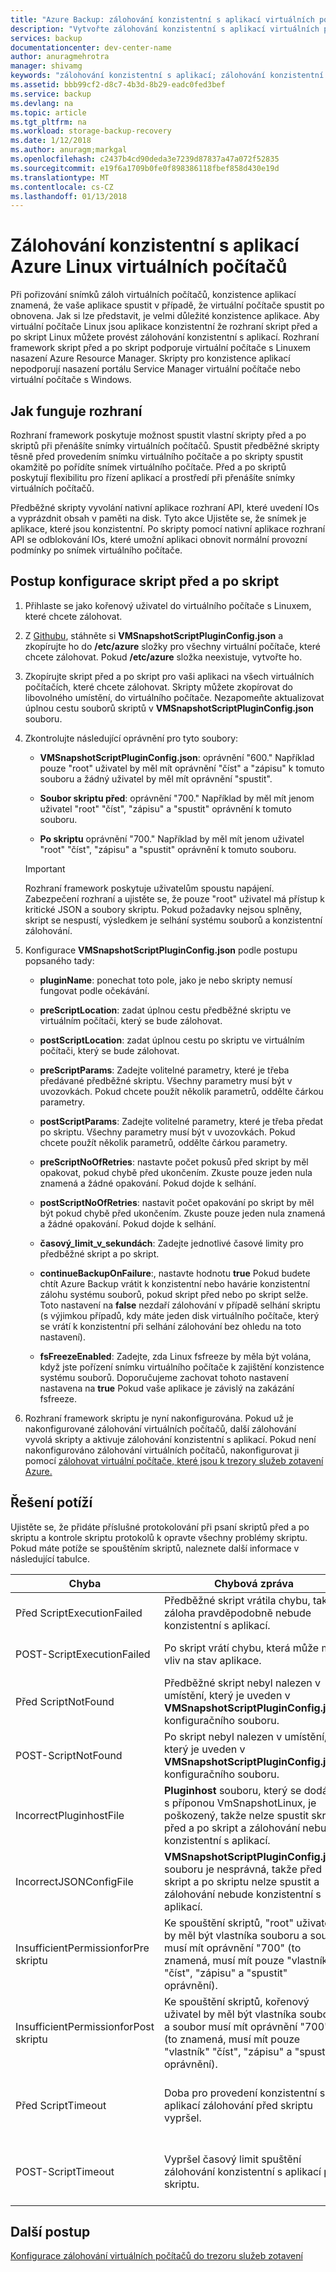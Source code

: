 ```yaml
---
title: "Azure Backup: zálohování konzistentní s aplikací virtuálních počítačů Linux | Microsoft Docs"
description: "Vytvořte zálohování konzistentní s aplikací virtuálních počítačů Linux do Azure. Tento článek vysvětluje, konfiguraci rozhraní skript pro zálohování Azure nasazené virtuální počítače s Linuxem. Tento článek obsahuje také informace o odstraňování potíží."
services: backup
documentationcenter: dev-center-name
author: anuragmehrotra
manager: shivamg
keywords: "zálohování konzistentní s aplikací; zálohování konzistentní s aplikací virtuálního počítače Azure; Zálohování virtuálních počítačů Linux; Zálohování Azure"
ms.assetid: bbb99cf2-d8c7-4b3d-8b29-eadc0fed3bef
ms.service: backup
ms.devlang: na
ms.topic: article
ms.tgt_pltfrm: na
ms.workload: storage-backup-recovery
ms.date: 1/12/2018
ms.author: anuragm;markgal
ms.openlocfilehash: c2437b4cd90deda3e7239d87837a47a072f52835
ms.sourcegitcommit: e19f6a1709b0fe0f898386118fbef858d430e19d
ms.translationtype: MT
ms.contentlocale: cs-CZ
ms.lasthandoff: 01/13/2018
---
```

# <a name="application-consistent-backup-of-azure-linux-vms"></a>Zálohování konzistentní s aplikací Azure Linux virtuálních počítačů

Při pořizování snímků záloh virtuálních počítačů, konzistence aplikací znamená, že vaše aplikace spustit v případě, že virtuální počítače spustit po obnovena. Jak si lze představit, je velmi důležité konzistence aplikace. Aby virtuální počítače Linux jsou aplikace konzistentní že rozhraní skript před a po skript Linux můžete provést zálohování konzistentní s aplikací. Rozhraní framework skript před a po skript podporuje virtuální počítače s Linuxem nasazení Azure Resource Manager. Skripty pro konzistence aplikací nepodporují nasazení portálu Service Manager virtuální počítače nebo virtuální počítače s Windows.

## <a name="how-the-framework-works"></a>Jak funguje rozhraní

Rozhraní framework poskytuje možnost spustit vlastní skripty před a po skriptů při přenášíte snímky virtuálních počítačů. Spustit předběžné skripty těsně před provedením snímku virtuálního počítače a po skripty spustit okamžitě po pořídíte snímek virtuálního počítače. Před a po skriptů poskytují flexibilitu pro řízení aplikací a prostředí při přenášíte snímky virtuálních počítačů.

Předběžné skripty vyvolání nativní aplikace rozhraní API, které uvedení IOs a vyprázdnit obsah v paměti na disk. Tyto akce Ujistěte se, že snímek je aplikace, které jsou konzistentní. Po skripty pomocí nativní aplikace rozhraní API se odblokování IOs, které umožní aplikaci obnovit normální provozní podmínky po snímek virtuálního počítače.

## <a name="steps-to-configure-pre-script-and-post-script"></a>Postup konfigurace skript před a po skript

1. Přihlaste se jako kořenový uživatel do virtuálního počítače s Linuxem, které chcete zálohovat.

2. Z [Githubu](https://github.com/MicrosoftAzureBackup/VMSnapshotPluginConfig), stáhněte si **VMSnapshotScriptPluginConfig.json** a zkopírujte ho do **/etc/azure** složky pro všechny virtuální počítače, které chcete zálohovat. Pokud **/etc/azure** složka neexistuje, vytvořte ho.

3. Zkopírujte skript před a po skript pro vaši aplikaci na všech virtuálních počítačích, které chcete zálohovat. Skripty můžete zkopírovat do libovolného umístění, do virtuálního počítače. Nezapomeňte aktualizovat úplnou cestu souborů skriptů v **VMSnapshotScriptPluginConfig.json** souboru.

4. Zkontrolujte následující oprávnění pro tyto soubory:

   - **VMSnapshotScriptPluginConfig.json**: oprávnění "600." Například pouze "root" uživatel by měl mít oprávnění "číst" a "zápisu" k tomuto souboru a žádný uživatel by měl mít oprávnění "spustit".

   - **Soubor skriptu před**: oprávnění "700."  Například by měl mít jenom uživatel "root" "číst", "zápisu" a "spustit" oprávnění k tomuto souboru.
  
   - **Po skriptu** oprávnění "700." Například by měl mít jenom uživatel "root" "číst", "zápisu" a "spustit" oprávnění k tomuto souboru.

   > [!Important]
   > Rozhraní framework poskytuje uživatelům spoustu napájení. Zabezpečení rozhraní a ujistěte se, že pouze "root" uživatel má přístup k kritické JSON a soubory skriptu.
   > Pokud požadavky nejsou splněny, skript se nespustí, výsledkem je selhání systému souborů a konzistentní zálohování.
   >

5. Konfigurace **VMSnapshotScriptPluginConfig.json** podle postupu popsaného tady:
    - **pluginName**: ponechat toto pole, jako je nebo skripty nemusí fungovat podle očekávání.

    - **preScriptLocation**: zadat úplnou cestu předběžné skriptu ve virtuálním počítači, který se bude zálohovat.

    - **postScriptLocation**: zadat úplnou cestu po skriptu ve virtuálním počítači, který se bude zálohovat.

    - **preScriptParams**: Zadejte volitelné parametry, které je třeba předávané předběžné skriptu. Všechny parametry musí být v uvozovkách. Pokud chcete použít několik parametrů, oddělte čárkou parametry.

    - **postScriptParams**: Zadejte volitelné parametry, které je třeba předat po skriptu. Všechny parametry musí být v uvozovkách. Pokud chcete použít několik parametrů, oddělte čárkou parametry.

    - **preScriptNoOfRetries**: nastavte počet pokusů před skript by měl opakovat, pokud chybě před ukončením. Zkuste pouze jeden nula znamená a žádné opakování. Pokud dojde k selhání.

    - **postScriptNoOfRetries**: nastavit počet opakování po skript by měl být pokud chybě před ukončením. Zkuste pouze jeden nula znamená a žádné opakování. Pokud dojde k selhání.
    
    - **časový_limit_v_sekundách**: Zadejte jednotlivé časové limity pro předběžné skript a po skript.

    - **continueBackupOnFailure**:, nastavte hodnotu **true** Pokud budete chtít Azure Backup vrátit k konzistentní nebo havárie konzistentní zálohu systému souborů, pokud skript před nebo po skript selže. Toto nastavení na **false** nezdaří zálohování v případě selhání skriptu (s výjimkou případů, kdy máte jeden disk virtuálního počítače, který se vrátí k konzistentní při selhání zálohování bez ohledu na toto nastavení).

    - **fsFreezeEnabled**: Zadejte, zda Linux fsfreeze by měla být volána, když jste pořízení snímku virtuálního počítače k zajištění konzistence systému souborů. Doporučujeme zachovat tohoto nastavení nastavena na **true** Pokud vaše aplikace je závislý na zakázání fsfreeze.

6. Rozhraní framework skriptu je nyní nakonfigurována. Pokud už je nakonfigurované zálohování virtuálních počítačů, další zálohování vyvolá skripty a aktivuje zálohování konzistentní s aplikací. Pokud není nakonfigurováno zálohování virtuálních počítačů, nakonfigurovat ji pomocí [zálohovat virtuální počítače, které jsou k trezory služeb zotavení Azure.](https://docs.microsoft.com/azure/backup/backup-azure-vms-first-look-arm)

## <a name="troubleshooting"></a>Řešení potíží

Ujistěte se, že přidáte příslušné protokolování při psaní skriptů před a po skriptu a kontrole skriptu protokolů k opravte všechny problémy skriptu. Pokud máte potíže se spouštěním skriptů, naleznete další informace v následující tabulce.

| Chyba | Chybová zpráva | Doporučená akce |
| ------------------------ | -------------- | ------------------ |
| Před ScriptExecutionFailed |Předběžné skript vrátila chybu, takže záloha pravděpodobně nebude konzistentní s aplikací.   | Podívejte se na protokoly selhání vašeho skriptu vyřešit problém.|  
|   POST-ScriptExecutionFailed |    Po skript vrátí chybu, která může mít vliv na stav aplikace. |    Podívejte se na protokoly selhání vašeho skriptu, opravte problém a zkontrolujte stav aplikace. |
| Před ScriptNotFound |  Předběžné skript nebyl nalezen v umístění, který je uveden v **VMSnapshotScriptPluginConfig.json** konfiguračního souboru. |   Zkontrolujte, jestli to před skript se nachází v cestě, který je uveden v konfiguračním souboru, aby zálohování konzistentní s aplikací.|
| POST-ScriptNotFound | Po skript nebyl nalezen v umístění, který je uveden v **VMSnapshotScriptPluginConfig.json** konfiguračního souboru. |   Zkontrolujte, že to po skript se nachází v cestě, který je uveden v konfiguračním souboru, aby zálohování konzistentní s aplikací.|
| IncorrectPluginhostFile | **Pluginhost** souboru, který se dodává s příponou VmSnapshotLinux, je poškozený, takže nelze spustit skript před a po skript a zálohování nebude konzistentní s aplikací. | Odinstalace **VmSnapshotLinux** rozšíření a bude nutné přeinstalovat automaticky s další zálohování na opravě problému. |
| IncorrectJSONConfigFile | **VMSnapshotScriptPluginConfig.json** souboru je nesprávná, takže před skript a po skriptu nelze spustit a zálohování nebude konzistentní s aplikací. | Stáhněte si kopii z [Githubu](https://github.com/MicrosoftAzureBackup/VMSnapshotPluginConfig) a nakonfigurujte ji znovu. |
| InsufficientPermissionforPre skriptu | Ke spouštění skriptů, "root" uživatel by měl být vlastníka souboru a soubor musí mít oprávnění "700" (to znamená, musí mít pouze "vlastník" "číst", "zápisu" a "spustit" oprávnění). | Zajistěte, aby uživatel "root" se "vlastník" soubor skriptu a že pouze "vlastník" má "oprávnění ke čtení", "zápisu" a "spustit". |
| InsufficientPermissionforPost skriptu | Ke spouštění skriptů, kořenový uživatel by měl být vlastníka souboru a soubor musí mít oprávnění "700" (to znamená, musí mít pouze "vlastník" "číst", "zápisu" a "spustit" oprávnění). | Zajistěte, aby uživatel "root" se "vlastník" soubor skriptu a že pouze "vlastník" má "oprávnění ke čtení", "zápisu" a "spustit". |
| Před ScriptTimeout | Doba pro provedení konzistentní s aplikací zálohování před skriptu vypršel. | Zkontrolujte skript a zvýšit časový limit v **VMSnapshotScriptPluginConfig.json** soubor, který se nachází v **/etc/azure**. |
| POST-ScriptTimeout | Vypršel časový limit spuštění zálohování konzistentní s aplikací po skriptu. | Zkontrolujte skript a zvýšit časový limit v **VMSnapshotScriptPluginConfig.json** soubor, který se nachází v **/etc/azure**. |

## <a name="next-steps"></a>Další postup
[Konfigurace zálohování virtuálních počítačů do trezoru služeb zotavení](https://docs.microsoft.com/azure/backup/backup-azure-arm-vms)
